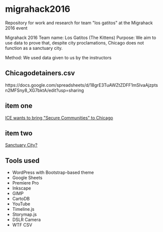 # migrahack2016
Repository for work and research for team "los gatitos" at the Migrahack 2016 event

Migrahack 2016
Team name: Los Gatitos (The Kittens)
Purpose: We aim to use data to prove that, despite city proclamations, Chicago does not function as a sanctuary city.

Method: We used data given to us by the instructors 
<h2>Chicagodetainers.csv</h2>
https://docs.google.com/spreadsheets/d/18grE3TuAWZtZDFF1mSIvaAjzptsn2MFSny8_XG7bktA/edit?usp=sharing

<h2>item one</h2>
<a href="https://cdn.knightlab.com/libs/timeline3/latest/embed/index.html?source=1Mz6ClL_IIBFGlBqeP0EM4uyZiXuRSFtjCbjRt55SATc&amp;font=Default&amp;lang=en&amp;initial_zoom=2&amp;height=650">ICE wants to bring "Secure Communities" to Chicago</a>

<h2>item two</h2>
<a href="https://s3.amazonaws.com/uploads.knightlab.com/storymapjs/e9bcce6cc430b66c743a294b9f8554d3/stories/draft.html">Sanctuary City?</a>

<h2>Tools used</h2>
<ul>
  <li>WordPress with Bootstrap-based theme</li>
  <li>Google Sheets</li>
  <li>Premiere Pro</li>
  <li>Inkscape</li>
  <li>GIMP</li>
  <li>CartoDB</li>
  <li>YouTube</li>
  <li>Timeline.js</li>
  <li>Storymap.js</li>
  <li>DSLR Camera</li>
  <li>WTF CSV</li>
</ul>
